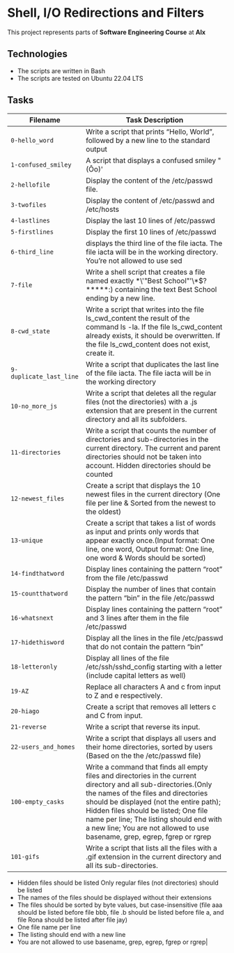# Shell, I/O Redirections and Filters

This project represents parts of **Software Engineering Course** at **Alx**

## Technologies 
* The scripts are written in Bash
* The scripts are tested on Ubuntu 22.04 LTS

## Tasks
|Filename | Task Description|
|---------|-----------------|
|`0-hello_word` | Write a script that prints “Hello, World”, followed by a new line to the standard output |
|`1-confused_smiley`|A script that displays a confused smiley "(Ôo)'|
|`2-hellofile`|Display the content of the /etc/passwd file.|
|`3-twofiles`|Display the content of /etc/passwd and /etc/hosts|
|`4-lastlines`|Display the last 10 lines of /etc/passwd|
|`5-firstlines`|Display the first 10 lines of /etc/passwd|
|`6-third_line`|displays the third line of the file iacta. The file iacta will be in the working directory. You’re not allowed to use sed|
|`7-file`|Write a shell script that creates a file named exactly \*\\'"Best School"\'\\*$\?\*\*\*\*\*:) containing the text Best School ending by a new line.|
|`8-cwd_state`|Write a script that writes into the file ls_cwd_content the result of the command ls -la. If the file ls_cwd_content already exists, it should be overwritten. If the file ls_cwd_content does not exist, create it.|
|`9-duplicate_last_line`|Write a script that duplicates the last line of the file iacta. The file iacta will be in the working directory|
|`10-no_more_js`|Write a script that deletes all the regular files (not the directories) with a .js extension that are present in the current directory and all its subfolders.|
|`11-directories`|Write a script that counts the number of directories and sub-directories in the current directory. The current and parent directories should not be taken into account. Hidden directories should be counted|
|`12-newest_files`|Create a script that displays the 10 newest files in the current directory (One file per line & Sorted from the newest to the oldest)|
|`13-unique`|Create a script that takes a list of words as input and prints only words that appear exactly once.(Input format: One line, one word, Output format: One line, one word & Words should be sorted)|
|`14-findthatword`|Display lines containing the pattern “root” from the file /etc/passwd|
|`15-countthatword`|Display the number of lines that contain the pattern “bin” in the file /etc/passwd|
|`16-whatsnext`|Display lines containing the pattern “root” and 3 lines after them in the file /etc/passwd|
|`17-hidethisword`|Display all the lines in the file /etc/passwd that do not contain the pattern “bin”|
|`18-letteronly`|Display all lines of the file /etc/ssh/sshd_config starting with a letter (include capital letters as well)|
|`19-AZ`|Replace all characters A and c from input to Z and e respectively.|
|`20-hiago`|Create a script that removes all letters c and C from input.|
|`21-reverse`|Write a script that reverse its input.|
|`22-users_and_homes`|Write a script that displays all users and their home directories, sorted by users (Based on the the /etc/passwd file)|
|`100-empty_casks`|Write a command that finds all empty files and directories in the current directory and all sub-directories.(Only the names of the files and directories should be displayed (not the entire path); Hidden files should be listed; One file name per line; The listing should end with a new line; You are not allowed to use basename, grep, egrep, fgrep or rgrep|
|`101-gifs`|Write a script that lists all the files with a .gif extension in the current directory and all its sub-directories.
* Hidden files should be listed
Only regular files (not directories) should be listed
* The names of the files should be displayed without their extensions
* The files should be sorted by byte values, but case-insensitive (file aaa should be listed before file bbb, file .b should be listed before file a, and file Rona should be listed after file jay)
* One file name per line
* The listing should end with a new line
* You are not allowed to use basename, grep, egrep, fgrep or rgrep|
